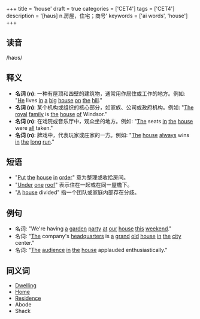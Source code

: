 +++
title = 'house'
draft = true
categories = ['CET4']
tags = ['CET4']
description = '[haus] n.房屋，住宅；商号'
keywords = ['ai words', 'house']
+++

## 读音
/haʊs/

## 释义
- **名词 (n)**: 一种有屋顶和四壁的建筑物，通常用作居住或工作的地方。例如: "[He](/zh/post/he/) lives [in](/zh/post/in/) [a](/zh/post/a/) [big](/zh/post/big/) [house](/zh/post/house/) [on](/zh/post/on/) [the](/zh/post/the/) [hill](/zh/post/hill/)."
- **名词 (n)**: 某个机构或组织的核心部分，如家族、公司或政府机构。例如: "[The](/zh/post/the/) [royal](/zh/post/royal/) [family](/zh/post/family/) is [the](/zh/post/the/) [house](/zh/post/house/) [of](/zh/post/of/) Windsor."
- **名词 (n)**: 在戏院或音乐厅中，观众坐的地方。例如: "[The](/zh/post/the/) seats [in](/zh/post/in/) [the](/zh/post/the/) [house](/zh/post/house/) were [all](/zh/post/all/) taken."
- **名词 (n)**: 牌戏中，代表玩家或庄家的一方。例如: "[The](/zh/post/the/) [house](/zh/post/house/) [always](/zh/post/always/) wins [in](/zh/post/in/) [the](/zh/post/the/) [long](/zh/post/long/) [run](/zh/post/run/)."

## 短语
- "[Put](/zh/post/put/) [the](/zh/post/the/) [house](/zh/post/house/) [in](/zh/post/in/) [order](/zh/post/order/)" 意为整理或收拾房间。
- "[Under](/zh/post/under/) [one](/zh/post/one/) [roof](/zh/post/roof/)" 表示住在一起或在同一屋檐下。
- "[A](/zh/post/a/) [house](/zh/post/house/) divided" 指一个团队或家庭内部存在分歧。

## 例句
- 名词: "We're having [a](/zh/post/a/) [garden](/zh/post/garden/) [party](/zh/post/party/) [at](/zh/post/at/) [our](/zh/post/our/) [house](/zh/post/house/) [this](/zh/post/this/) [weekend](/zh/post/weekend/)."
- 名词: "[The](/zh/post/the/) company's [headquarters](/zh/post/headquarters/) is [a](/zh/post/a/) [grand](/zh/post/grand/) [old](/zh/post/old/) [house](/zh/post/house/) [in](/zh/post/in/) [the](/zh/post/the/) [city](/zh/post/city/) center."
- 名词: "[The](/zh/post/the/) [audience](/zh/post/audience/) [in](/zh/post/in/) [the](/zh/post/the/) [house](/zh/post/house/) applauded enthusiastically."

## 同义词
- [Dwelling](/zh/post/dwelling/)
- [Home](/zh/post/home/)
- [Residence](/zh/post/residence/)
- Abode
- Shack

